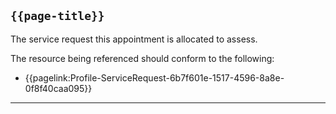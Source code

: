 ## <code>{{page-title}}</code>
	
The service request this appointment is allocated to assess.

The resource being referenced should conform to the following:

- {{pagelink:Profile-ServiceRequest-6b7f601e-1517-4596-8a8e-0f8f40caa095}}

---
